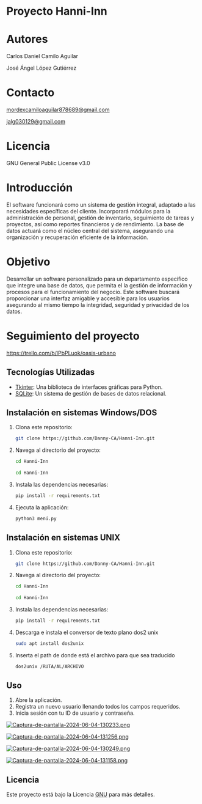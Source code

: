 # Proyecto Hanni-Inn

# Autores
Carlos Daniel Camilo Aguilar

José Ángel López Gutiérrez

# Contacto
mordexcamiloaguilar878689@gmail.com

jalg030129@gmail.com

# Licencia
GNU General Public License v3.0

# Introducción
El software funcionará como un sistema de gestión integral, adaptado a las necesidades específicas del 
cliente. Incorporará módulos para la administración de personal, gestión de inventario, 
seguimiento de tareas y proyectos, así como reportes financieros y de rendimiento. La base de datos actuará 
como el núcleo central del sistema, asegurando una organización y recuperación eficiente de la información.

# Objetivo
Desarrollar un software personalizado para un departamento específico que integre una base de datos, 
que permita el la gestión de información y procesos para el funcionamiento del negocio. Este software buscará proporcionar una interfaz amigable y accesible para los usuarios asegurando al mismo tiempo la integridad, seguridad y privacidad de los datos.
# Seguimiento del proyecto 
https://trello.com/b/lPbPLuok/oasis-urbano

## Tecnologías Utilizadas

- [Tkinter](https://docs.python.org/es/3/library/tkinter.html): Una biblioteca de interfaces gráficas para Python.
- [SQLite](https://www.sqlite.org/):  Un sistema de gestión de bases de datos relacional.

## Instalación en sistemas Windows/DOS

1. Clona este repositorio:
    ```bash
    git clone https://github.com/Danny-CA/Hanni-Inn.git
    ```

2. Navega al directorio del proyecto:
    ```bash
    cd Hanni-Inn
  
    cd Hanni-Inn
    ```

3. Instala las dependencias necesarias:
    ```bash
    pip install -r requirements.txt
    ```

4. Ejecuta la aplicación:
    ```bash
    python3 menú.py
    ```
## Instalación en sistemas UNIX

1. Clona este repositorio:
    ```bash
    git clone https://github.com/Danny-CA/Hanni-Inn.git
    ```

2. Navega al directorio del proyecto:
    ```bash
    cd Hanni-Inn
  
    cd Hanni-Inn
    ```

3. Instala las dependencias necesarias:
    ```bash
    pip install -r requirements.txt
    ```

4. Descarga e instala el conversor de texto plano dos2 unix
    ```bash
    sudo apt install dos2unix
    ```
5. Inserta el path de donde está el archivo para que sea traducido
    ```bash
    dos2unix /RUTA/AL/ARCHIVO
    ```
## Uso

1. Abre la aplicación.
2. Registra un nuevo usuario llenando todos los campos requeridos.
3. Inicia sesión con tu ID de usuario y contraseña.

[![Captura-de-pantalla-2024-06-04-130233.png](https://i.postimg.cc/vHJ5PZbG/Captura-de-pantalla-2024-06-04-130233.png)](https://postimg.cc/xcPk8YXZ)

[![Captura-de-pantalla-2024-06-04-131256.png](https://i.postimg.cc/85G7W7R0/Captura-de-pantalla-2024-06-04-131256.png)](https://postimg.cc/94xXHFNd)

[![Captura-de-pantalla-2024-06-04-130249.png](https://i.postimg.cc/BvVFKSYW/Captura-de-pantalla-2024-06-04-130249.png)](https://postimg.cc/Y4QjcHB8)

[![Captura-de-pantalla-2024-06-04-131158.png](https://i.postimg.cc/R0Rs5HZ7/Captura-de-pantalla-2024-06-04-131158.png)](https://postimg.cc/p9mYKy8r)

## Licencia

Este proyecto está bajo la Licencia [GNU](https://www.gnu.org/home.es.html) para más detalles.


